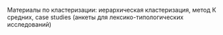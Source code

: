 Материалы по кластеризации: иерархическая кластеризация, метод К средних, case studies (анкеты для лексико-типологических исследований)
